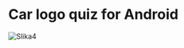 # Car logo quiz for Android

![Slika4](https://user-images.githubusercontent.com/57915845/193635348-9020f034-95f0-4cce-9da4-18561851fdd8.png)

